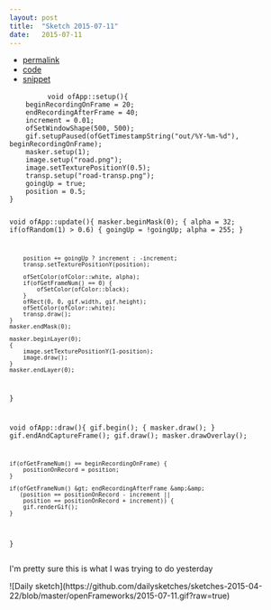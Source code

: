 ```yaml
---
layout: post
title:  "Sketch 2015-07-11"
date:   2015-07-11
---
```

<div class="code">
    <ul>
		<li><a href="{% post_url 2015-07-11-sketch %}">permalink</a></li>
		<li><a href="https://github.com/dailysketches/dailySketches/tree/master/sketches/2015-07-11">code</a></li>
		<li><a href="#" class="snippet-button">snippet</a></li>
	</ul>
    <pre class="snippet">
        <code class="cpp">void ofApp::setup(){
    beginRecordingOnFrame = 20;
    endRecordingAfterFrame = 40;
    increment = 0.01;
    ofSetWindowShape(500, 500);
    gif.setupPaused(ofGetTimestampString("out/%Y-%m-%d"), beginRecordingOnFrame);
    masker.setup(1);
    image.setup("road.png");
    image.setTexturePositionY(0.5);
    transp.setup("road-transp.png");
    goingUp = true;
    position = 0.5;
}

void ofApp::update(){
    masker.beginMask(0);
    {
        alpha = 32;
        if(ofRandom(1) &gt; 0.6) {
            goingUp = !goingUp;
            alpha = 255;
        }

        position += goingUp ? increment : -increment;
        transp.setTexturePositionY(position);
        
        ofSetColor(ofColor::white, alpha);
        if(ofGetFrameNum() == 0) {
            ofSetColor(ofColor::black);
        }
        ofRect(0, 0, gif.width, gif.height);
        ofSetColor(ofColor::white);
        transp.draw();
    }
    masker.endMask(0);

    masker.beginLayer(0);
    {
        image.setTexturePositionY(1-position);
        image.draw();
    }
    masker.endLayer(0);
}

void ofApp::draw(){
    gif.begin();
    {
        masker.draw();
    }
    gif.endAndCaptureFrame();
    gif.draw();
    masker.drawOverlay();

    if(ofGetFrameNum() == beginRecordingOnFrame) {
        positionOnRecord = position;
    }

    if(ofGetFrameNum() &gt; endRecordingAfterFrame &amp;&amp;
       (position == positionOnRecord - increment ||
        position == positionOnRecord + increment)) {
        gif.renderGif();
    }
}</code>
    </pre>
</div>
<p class="description">I'm pretty sure this is what I was trying to do yesterday</p>
![Daily sketch](https://github.com/dailysketches/sketches-2015-04-22/blob/master/openFrameworks/2015-07-11.gif?raw=true)
